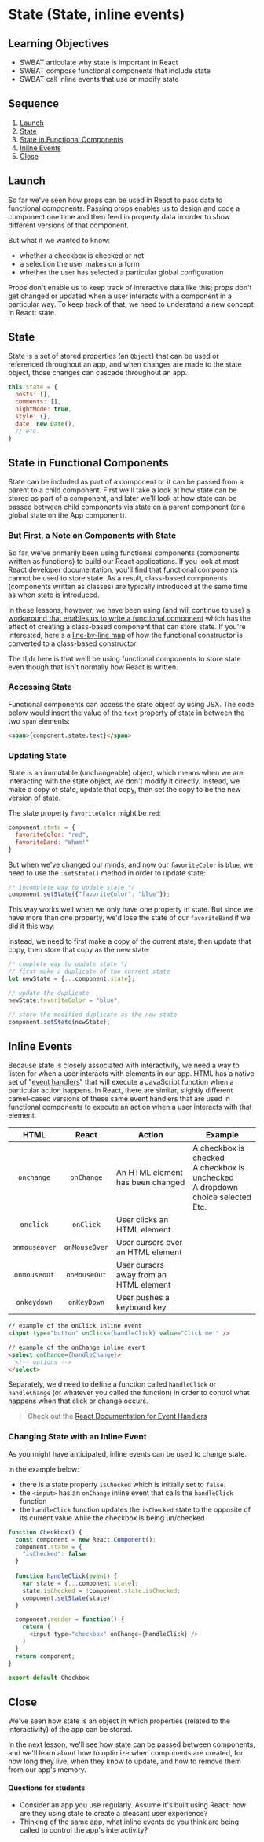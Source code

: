 # State (State, inline events)

## Learning Objectives

- SWBAT articulate why state is important in React
- SWBAT compose functional components that include state
- SWBAT call inline events that use or modify state

## Sequence

1. [Launch](#launch)
2. [State](#state)
3. [State in Functional Components](#state-in-functional-components)
4. [Inline Events](#inline-events)
5. [Close](#close)

## Launch

So far we've seen how props can be used in React to pass data to functional components. Passing props enables us to design and code a component one time and then feed in property data in order to show different versions of that component.

But what if we wanted to know:

- whether a checkbox is checked or not
- a selection the user makes on a form
- whether the user has selected a particular global configuration

Props don't enable us to keep track of interactive data like this; props don't get changed or updated when a user interacts with a component in a particular way. To keep track of that, we need to understand a new concept in React: state.

## State

State is a set of stored properties (an `Object`) that can be used or referenced throughout an app, and when changes are made to the state object, those changes can cascade throughout an app.

```js
this.state = {
  posts: [],
  comments: [],
  nightMode: true,
  style: {},
  date: new Date(),
  // etc.
}
```

## State in Functional Components

State can be included as part of a component or it can be passed from a parent to a child component. First we'll take a look at how state can be stored as part of a component, and later we'll look at how state can be passed between child components via state on a parent component (or a global state on the App component).

### But First, a Note on Components with State

So far, we've primarily been using functional components (components written as functions) to build our React applications. If you look at most React developer documentation, you'll find that functional components cannot be used to store state. As a result, class-based components (components written as classes) are typically introduced at the same time as when state is introduced.

In these lessons, however, we have been using (and will continue to use) [a workaround that enables us to write a functional component](https://medium.com/@baronmaximilianwilleford/react-without-this-39a76b8f2160) which has the effect of creating a class-based component that can store state. If you're interested, here's a [line-by-line map]() of how the functional constructor is converted to a class-based constructor.

The tl;dr here is that we'll be using functional components to store state even though that isn't normally how React is written.

### Accessing State

Functional components can access the state object by using JSX. The code below would insert the value of the `text` property of state in between the two `span` elements:

```html
<span>{component.state.text}</span>
```

### Updating State

State is an immutable (unchangeable) object, which means when we are interacting with the state object, we don't modify it directly. Instead, we make a copy of state, update that copy, then set the copy to be the new version of state.

The state property `favoriteColor` might be `red`:

```js
component.state = {
  favoriteColor: "red",
  favoriteBand: "Wham!"
}
```

But when we've changed our minds, and now our `favoriteColor` is `blue`, we need to use the `.setState()` method in order to update state:

```js
/* incomplete way to update state */
component.setState({"favoriteColor": "blue"});
```

This way works well when we only have one property in state. But since we have more than one property, we'd lose the state of our `favoriteBand` if we did it this way.

Instead, we need to first make a copy of the current state, then update that copy, then store that copy as the new state:

```js
/* complete way to update state */
// first make a duplicate of the current state
let newState = {...component.state};

// update the duplicate
newState.favoriteColor = "blue";

// store the modified duplicate as the new state
component.setState(newState);
```

## Inline Events

Because state is closely associated with interactivity, we need a way to listen for when a user interacts with elements in our app. HTML has a native set of "[event handlers](https://www.w3schools.com/js/js_events.asp)" that will execute a JavaScript function when a particular action happens. In React, there are similar, slightly different camel-cased versions of these same event handlers that are used in functional components to execute an action when a user interacts with that element.

| HTML | React | Action | Example |
| :---: | :---: | --- | --- |
| `onchange` | `onChange` | An HTML element has been changed | A checkbox is checked<br>A checkbox is unchecked<br>A dropdown choice selected<br>Etc. |
| `onclick` | `onClick` | User clicks an HTML element ||
| `onmouseover` | `onMouseOver` | User cursors over an HTML element ||
| `onmouseout` | `onMouseOut` | User cursors away from an HTML element ||
| `onkeydown` | `onKeyDown` | User pushes a keyboard key ||

```html
// example of the onClick inline event
<input type="button" onClick={handleClick} value="Click me!" />

// example of the onChange inline event
<select onChange={handleChange}>
  <!-- options -->
</select>
```

Separately, we'd need to define a function called `handleClick` or `handleChange` (or whatever you called the function) in order to control what happens when that click or change occurs. 

> Check out the [React Documentation for Event Handlers](https://reactjs.org/docs/handling-events.html)

### Changing State with an Inline Event

As you might have anticipated, inline events can be used to change state.

In the example below:

- there is a state property `isChecked` which is initially set to `false`.
- the `<input>` has an `onChange` inline event that calls the `handleClick` function
- the `handleClick` function updates the `isChecked` state to the opposite of its current value while the checkbox is being un/checked

```js
function Checkbox() {
  const component = new React.Component();
  component.state = {
    "isChecked": false
  }
  
  function handleClick(event) {
    var state = {...component.state};
    state.isChecked = !component.state.isChecked;
    component.setState(state);
  }

  component.render = function() {
    return (
      <input type="checkbox" onChange={handleClick} />
    )
  }
  return component;
}

export default Checkbox
```

## Close

We've seen how state is an object in which properties (related to the interactivity) of the app can be stored.

In the next lesson, we'll see how state can be passed between components, and we'll learn about how to optimize when components are created, for how long they live, when they know to update, and how to remove them from our app's memory.

#### Questions for students

- Consider an app you use regularly. Assume it's built using React: how are they using state to create a pleasant user experience?
- Thinking of the same app, what inline events do you think are being called to control the app's interactivity?
